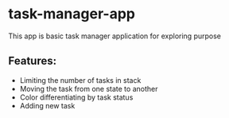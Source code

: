 # task-manager-app
This app is basic task manager application for exploring purpose


## Features:

* Limiting the number of tasks in stack
* Moving the task from one state to another
* Color differentiating by task status
* Adding new task

